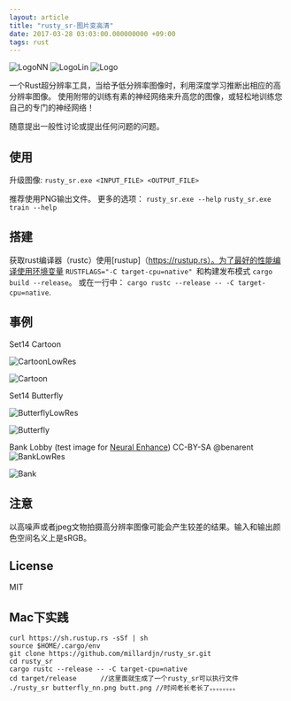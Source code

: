 ```yaml
---
layout: article
title: "rusty_sr-图片变高清"
date: 2017-03-28 03:03:00.000000000 +09:00
tags: rust
---
```


![LogoNN](https://shuibo.me/assets/images/201703/logo_nn.png)
![LogoLin](https://shuibo.me/assets/images/201703/logo_lin.png)
![Logo](https://shuibo.me/assets/images/201703/logo_rs.png)

一个Rust超分辨率工具，当给予低分辨率图像时，利用深度学习推断出相应的高分辨率图像。
使用附带的训练有素的神经网络来升高您的图像，或轻松地训练您自己的专门的神经网络！

随意提出一般性讨论或提出任何问题的问题。

## 使用
升级图像:
`rusty_sr.exe <INPUT_FILE> <OUTPUT_FILE>`

推荐使用PNG输出文件。
更多的选项：
`rusty_sr.exe --help`
`rusty_sr.exe train --help`

## 搭建
获取rust编译器（rustc）使用[rustup]（https://rustup.rs）。为了最好的性能编译使用环境变量 `RUSTFLAGS="-C target-cpu=native" `和构建发布模式 `cargo build --release`。
或在一行中： `cargo rustc --release -- -C target-cpu=native`.

## 事例
Set14 Cartoon

![CartoonLowRes](https://shuibo.me/assets/images/201703/cartoon_nn.png)

![Cartoon](https://shuibo.me/assets/images/201703/cartoon_rsa.png)

Set14 Butterfly

![ButterflyLowRes](https://shuibo.me/assets/images/201703/butterfly_nn.png)

![Butterfly](https://shuibo.me/assets/images/201703/butterfly_rs.png)

Bank Lobby (test image for [Neural Enhance](https://github.com/alexjc/neural-enhance))
CC-BY-SA @benarent
![BankLowRes](https://shuibo.me/assets/images/201703/bank_nn.png)

![Bank](https://shuibo.me/assets/images/201703/bank_rs.png)

## 注意

以高噪声或者jpeg文物拍摄高分辨率图像可能会产生较差的结果。输入和输出颜色空间名义上是sRGB。

## License
MIT


## Mac下实践

``` shell
curl https://sh.rustup.rs -sSf | sh
source $HOME/.cargo/env
git clone https://github.com/millardjn/rusty_sr.git
cd rusty_sr
cargo rustc --release -- -C target-cpu=native
cd target/release      //这里面就生成了一个rusty_sr可以执行文件
./rusty_sr butterfly_nn.png butt.png //时间老长老长了。。。。。。。。
```
